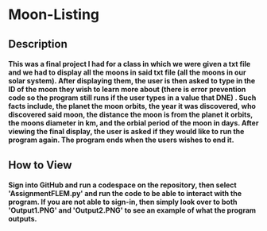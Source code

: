# Moon-Listing
## Description
#### This was a final project I had for a class in which we were given a txt file and we had to display all the moons in said txt file (all the moons in our solar system). After displaying them, the user is then asked to type in the ID of the moon they wish to learn more about (there is error prevention code so the program still runs if the user types in a value that DNE) . Such facts include, the planet the moon orbits, the year it was discovered, who discovered said moon, the distance the moon is from the planet it orbits, the moons diameter in km, and the orbial period of the moon in days. After viewing the final display, the user is asked if they would like to run the program again. The program ends when the users wishes to end it. 
## How to View
#### Sign into GitHub and run a codespace on the repository, then select 'AssignmentFLEM.py' and run the code to be able to interact with the program. If you are not able to sign-in, then simply look over to both 'Output1.PNG' and 'Output2.PNG' to see an example of what the program outputs. 

